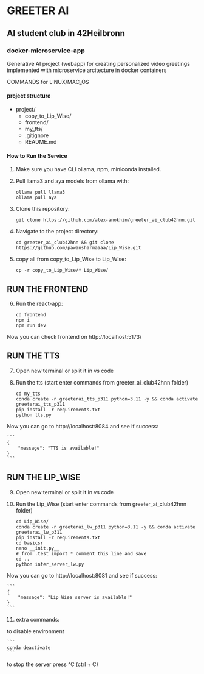 # GREETER AI
## AI student club in 42Heilbronn
### docker-microservice-app
Generative AI project (webapp) for creating personalized video greetings  implemented with microservice arcitecture in docker containers

COMMANDS for LINUX/MAC_OS

#### project structure
- project/
    - copy_to_Lip_Wise/
    - frontend/
    - my_tts/
    - .gitignore
    - README.md

#### How to Run the Service

1. Make sure you have CLI ollama, npm, miniconda installed.
2. Pull llama3 and aya models from ollama with:
    ```
    ollama pull llama3
    ollama pull aya
    ```

3. Clone this repository:

    ```
    git clone https://github.com/alex-anokhin/greeter_ai_club42hnn.git
    ```

4. Navigate to the project directory:

    ```
    cd greeter_ai_club42hnn && git clone https://github.com/pawansharmaaaa/Lip_Wise.git
    ```

5. copy all from copy_to_Lip_Wise to Lip_Wise:

    ```
    cp -r copy_to_Lip_Wise/* Lip_Wise/
    ```
## RUN THE FRONTEND
6. Run the react-app:
    ```
    cd frontend
    npm i
    npm run dev
    ```

Now you can check frontend on http://localhost:5173/

## RUN THE TTS
7. Open new terminal or split it in vs code
8. Run the tts (start enter commands from greeter_ai_club42hnn folder)

    ```
	cd my_tts
    conda create -n greeterai_tts_p311 python=3.11 -y && conda activate greeterai_tts_p311
    pip install -r requirements.txt
    python tts.py
    ```

Now you can go to http://localhost:8084 and see if success:

    ```
    {
        "message": "TTS is available!"
    }
    ```

## RUN THE LIP_WISE
9. Open new terminal or split it in vs code
10. Run the Lip_Wise (start enter commands from greeter_ai_club42hnn folder)

    ```
	cd Lip_Wise/
    conda create -n greeterai_lw_p311 python=3.11 -y && conda activate greeterai_lw_p311
    pip install -r requirements.txt
    cd basicsr
    nano __init.py__
    # from .test import * comment this line and save
    cd ..
    python infer_server_lw.py
    ```
Now you can go to http://localhost:8081 and see if success:

    ```
    {
        "message": "Lip Wise server is available!"
    }
    ```




11. extra commands:

to disable environment

    ```
	conda deactivate
    ```

to stop the server press ^C (ctrl + C)